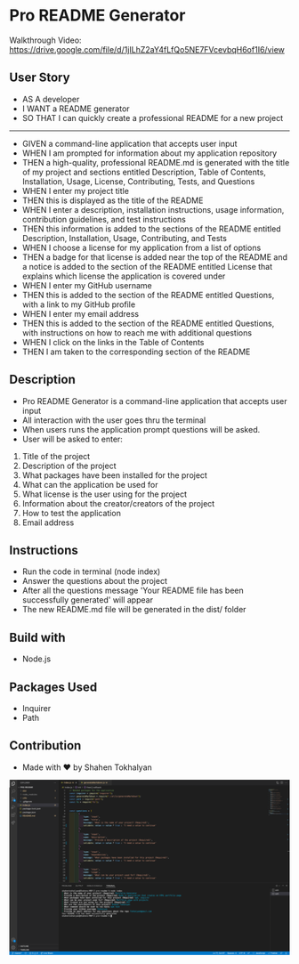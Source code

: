 # Pro README Generator

Walkthrough Video: https://drive.google.com/file/d/1jILhZ2aY4fLfQo5NE7FVcevbqH6of1I6/view

## User Story 
- AS A developer
- I WANT a README generator
- SO THAT I can quickly create a professional README for a new project

----------------------------------------------------------------------

- GIVEN a command-line application that accepts user input
- WHEN I am prompted for information about my application repository
- THEN a high-quality, professional README.md is generated with the title of my project and sections entitled Description, Table of Contents, Installation, Usage, License, Contributing, Tests, and Questions
- WHEN I enter my project title
- THEN this is displayed as the title of the README
- WHEN I enter a description, installation instructions, usage information, contribution guidelines, and test instructions
- THEN this information is added to the sections of the README entitled Description, Installation, Usage, Contributing, and Tests
- WHEN I choose a license for my application from a list of options
- THEN a badge for that license is added near the top of the README and a notice is added to the section of the README entitled License that explains which license the application is covered under
- WHEN I enter my GitHub username
- THEN this is added to the section of the README entitled Questions, with a link to my GitHub profile
- WHEN I enter my email address
- THEN this is added to the section of the README entitled Questions, with instructions on how to reach me with additional questions
- WHEN I click on the links in the Table of Contents
- THEN I am taken to the corresponding section of the README

## Description
- Pro README Generator is a command-line application that accepts user input
- All interaction with the user goes thru the terminal
- When users runs the application prompt questions will be asked.
- User will be asked to enter:
1. Title of the project
2. Description of the project
3. What packages have been installed for the project
4. What can the application be used for
5. What license is the user using for the project
6. Information about the creator/creators of the project
7. How to test the application
8. Email address

## Instructions
- Run the code in terminal (node index)
- Answer the questions about the project
- After all the questions message 'Your README file has been successfully generated' will appear
- The new README.md file will be generated in the dist/ folder

## Build with 
- Node.js

## Packages Used
- Inquirer
- Path 

## Contribution 
- Made with ❤ by Shahen Tokhalyan

![Screenshot](./assets/images/screenshot.png)